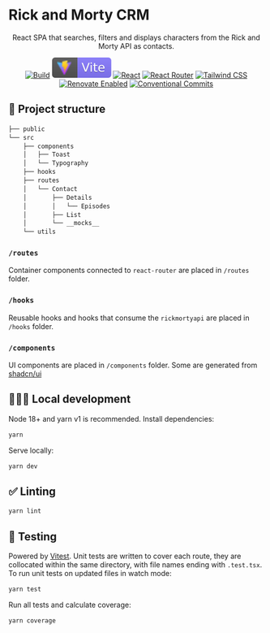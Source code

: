 # Rick and Morty CRM

<div align="center">

React SPA that searches, filters and displays characters from the Rick and Morty API as contacts.

[![Build](https://img.shields.io/github/actions/workflow/status/chris-susantooo/rick-and-morty-crm/ci.yml)](https://github.com/chris-susantooo/rick-and-morty-crm/actions) [![Vite](https://github.com/aleen42/badges/raw/master/src/vitejs.svg)](https://vitejs.dev/) [![React](https://badges.aleen42.com/src/react.svg)](https://react.dev/) [![React Router](https://badges.aleen42.com/src/react-router.svg)](https://reactrouter.com/en/main) [![Tailwind CSS](https://badges.aleen42.com/src/tailwindcss.svg)](https://tailwindcss.com/) [![Renovate Enabled](https://camo.githubusercontent.com/360c8015d9ce49450a3af7d9782f7035ef677763b800bea727b90c37f873433e/68747470733a2f2f696d672e736869656c64732e696f2f62616467652f72656e6f766174652d656e61626c65642d2532333141314636433f6c6f676f3d72656e6f76617465626f74)](https://gitlab.huolala.cn/group-llm/renovate-force) [![Conventional Commits](https://img.shields.io/badge/Conventional%20Commits-1.0.0-yellow.svg)](https://conventionalcommits.org)

</div>

## 🌲 Project structure

```bash
├── public
└── src
    ├── components
    │   ├── Toast
    │   └── Typography
    ├── hooks
    ├── routes
    │   └── Contact
    │       ├── Details
    │       │   └── Episodes
    │       ├── List
    │       └── __mocks__
    └── utils
```

### `/routes`

Container components connected to `react-router` are placed in `/routes` folder.

### `/hooks`

Reusable hooks and hooks that consume the `rickmortyapi` are placed in `/hooks` folder.

### `/components`

UI components are placed in `/components` folder. Some are generated from [shadcn/ui](https://ui.shadcn.com/)

## 👩🏻‍💻 Local development

Node 18+ and yarn v1 is recommended. Install dependencies:

```bash
yarn
```

Serve locally:

```bash
yarn dev
```

## ✅ Linting

```bash
yarn lint
```

## 📝 Testing

Powered by [Vitest](https://vitest.dev/guide/). Unit tests are written to cover each route, they are collocated within the same directory, with file names ending with `.test.tsx`. To run unit tests on updated files in watch mode:

```bash
yarn test
```

Run all tests and calculate coverage:

```bash
yarn coverage
```
